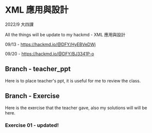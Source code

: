 # XML 應用與設計
2022/9 大四課

All the things will be update to my hackmd - XML 應用與設計

09/13 - https://hackmd.io/@DFY/HyEBVeDWj

09/20 - https://hackmd.io/@DFY/BJ3341P-o

## Branch - teacher_ppt
Here is to place teacher's ppt, it is useful for me to review the class.
## Branch - Exercise
Here is the exercise that the teacher gave, also my solutions will will be here.
### Exercise 01 - updated!
